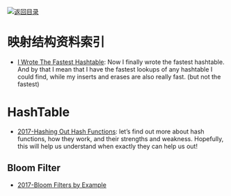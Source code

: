 [![返回目录](https://user-images.githubusercontent.com/5803001/38079637-ff0abcf0-3371-11e8-9b76-ad651620afc7.jpg)](https://github.com/wxyyxc1992/Awesome-Lists)

# 映射结构资料索引

* [I Wrote The Fastest Hashtable](http://6me.us/sGhX): Now I finally wrote the fastest hashtable. And by that I mean that I have the fastest lookups of any hashtable I could find, while my inserts and erases are also really fast. (but not the fastest)

# HashTable

* [2017-Hashing Out Hash Functions](https://dev.to/vaidehijoshi/hashing-out-hash-functions): let’s find out more about hash functions, how they work, and their strengths and weakness. Hopefully, this will help us understand when exactly they can help us out!

## Bloom Filter

* [2017-Bloom Filters by Example](https://llimllib.github.io/bloomfilter-tutorial/)
